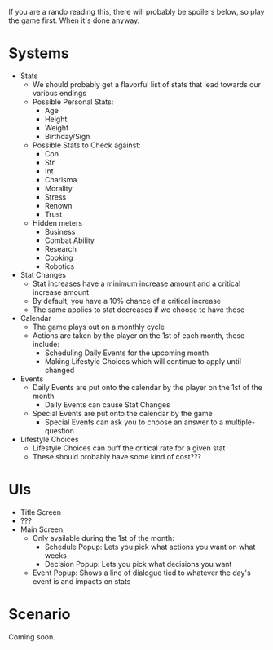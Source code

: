 If you are a rando reading this, there will probably be spoilers below, so play the game first. When it's done anyway.

# Systems

* Stats
  * We should probably get a flavorful list of stats that lead towards our various endings
  * Possible Personal Stats:
    * Age
    * Height
    * Weight
    * Birthday/Sign
  * Possible Stats to Check against:
    * Con
    * Str
    * Int
    * Charisma
    * Morality
    * Stress
    * Renown
    * Trust
  * Hidden meters
    * Business
    * Combat Ability
    * Research
    * Cooking
    * Robotics
* Stat Changes
  * Stat increases have a minimum increase amount and a critical increase amount
  * By default, you have a 10% chance of a critical increase
  * The same applies to stat decreases if we choose to have those
* Calendar
  * The game plays out on a monthly cycle
  * Actions are taken by the player on the 1st of each month, these include:
    * Scheduling Daily Events for the upcoming month
    * Making Lifestyle Choices which will continue to apply until changed
* Events
  * Daily Events are put onto the calendar by the player on the 1st of the month
    * Daily Events can cause Stat Changes
  * Special Events are put onto the calendar by the game
    * Special Events can ask you to choose an answer to a multiple-question
* Lifestyle Choices
  * Lifestyle Choices can buff the critical rate for a given stat
  * These should probably have some kind of cost???

# UIs

* Title Screen
* ???
* Main Screen
  * Only available during the 1st of the month:
    * Schedule Popup: Lets you pick what actions you want on what weeks
    * Decision Popup: Lets you pick what decisions you want
  * Event Popup: Shows a line of dialogue tied to whatever the day's event is and impacts on stats

# Scenario

Coming soon.
